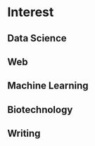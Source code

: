 # Interest


## Data Science
<i class="fas fa-file-alt fa-4x"></i>

## Web
<i class="fas fa-file-alt fa-4x"></i>

## Machine Learning
<i class="fas fa-file-alt fa-4x"></i>

## Biotechnology
<i class="fas fa-file-alt fa-4x"></i>

## Writing
<i class="fas fa-file-alt fa-4x"></i>